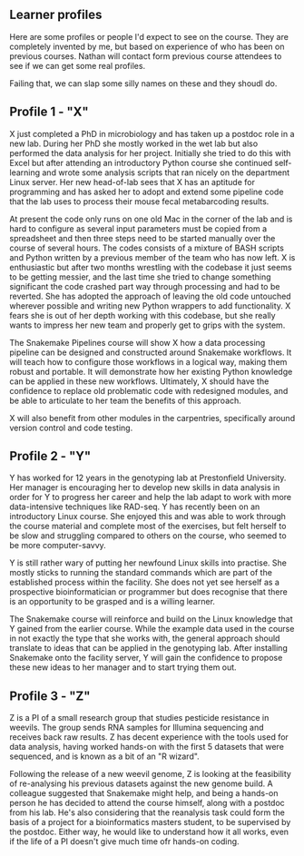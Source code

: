 ## Learner profiles

Here are some profiles or people I'd expect to see on the course. They are completely invented by me, but based on
experience of who has been on previous courses. Nathan will contact form previous course attendees to see if we can get
some real profiles.

Failing that, we can slap some silly names on these and they shoudl do.

## Profile 1 - "X"

X just completed a PhD in microbiology and has taken up a postdoc role in a new lab. During her PhD she mostly
worked in the wet lab but also performed the data analysis for her project. Initially she tried to do this with Excel
but after attending an introductory Python course she continued self-learning and wrote some analysis scripts that ran
nicely on the department Linux server. Her new head-of-lab sees that X has an aptitude for programming and has
asked her to adopt and extend some pipeline code that the lab uses to process their mouse fecal metabarcoding results.

At present the code only runs on one old Mac in the corner of the lab and is hard to configure as several input
parameters must be copied from a spreadsheet and then three steps need to be started manually over the course of several
hours. The codes consists of a mixture of BASH scripts and Python written by a previous member of the team who has now
left. X is enthusiastic but after two months wrestling with the codebase it just seems to be getting messier, and
the last time she tried to change something significant the code crashed part way through processing and had to be
reverted. She has adopted the approach of leaving the old code untouched wherever possible and writing new Python
wrappers to add functionality. X fears she is out of her depth working with this codebase, but she really wants to
impress her new team and properly get to grips with the system.

The Snakemake Pipelines course will show X how a data processing pipeline can be designed and constructed around
Snakemake workflows. It will teach how to configure those workflows in a logical way, making them robust and portable.
It will demonstrate how her existing Python knowledge can be applied in these new workflows. Ultimately, X should
have the confidence to replace old problematic code with redesigned modules, and be able to articulate to her team the
benefits of this approach.

X will also benefit from other modules in the carpentries, specifically around version control and code testing.

## Profile 2 - "Y"

Y has worked for 12 years in the genotyping lab at Prestonfield University. Her manager is encouraging her to
develop new skills in data analysis in order for Y to progress her career and help the lab adapt to work with more
data-intensive techniques like RAD-seq. Y has recently been on an introductory Linux course. She enjoyed this and
was able to work through the course material and complete most of the exercises, but felt herself to be slow and
struggling compared to others on the course, who seemed to be more computer-savvy.

Y is still rather wary of putting her newfound Linux skills into practise. She mostly sticks to running the standard
commands which are part of the established process within the facility. She does not yet see herself as a prospective
bioinformatician or programmer but does recognise that there is an opportunity to be grasped and is a willing learner.

The Snakemake course will reinforce and build on the Linux knowledge that Y gained from the earlier course. While
the example data used in the course in not exactly the type that she works with, the general approach should translate
to ideas that can be applied in the genotyping lab. After installing Snakemake onto the facility server, Y will
gain the confidence to propose these new ideas to her manager and to start trying them out.

## Profile 3 - "Z"

Z is a PI of a small research group that studies pesticide resistance in weevils. The group sends RNA samples
for Illumina sequencing and receives back raw results. Z has decent experience with the tools used for data
analysis, having worked hands-on with the first 5 datasets that were sequenced, and is known as a bit of an "R wizard".

Following the release of a new weevil genome, Z is looking at the feasibility of re-analysing his previous datasets
against the new genome build. A colleague suggested that Snakemake might help, and being a hands-on person he has
decided to attend the course himself, along with a postdoc from his lab. He's also considering that the reanalysis task
could form the basis of a project for a bioinformatics masters student, to be supervised by the postdoc. Either way, he
would like to understand how it all works, even if the life of a PI doesn't give much time ofr hands-on coding.
